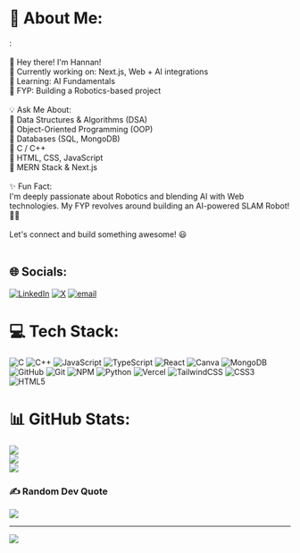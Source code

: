 # 💫 About Me:
:<br><br>👋 Hey there! I'm Hannan!<br>🚀 Currently working on: Next.js, Web + AI integrations<br>🧠 Learning: AI Fundamentals<br>🤖 FYP: Building a Robotics-based project<br><br>💡 Ask Me About:<br>🔹 Data Structures & Algorithms (DSA)<br>🔹 Object-Oriented Programming (OOP)<br>🔹 Databases (SQL, MongoDB)<br>🔹 C / C++<br>🔹 HTML, CSS, JavaScript<br>🔹 MERN Stack & Next.js<br><br>✨ Fun Fact:<br>I'm deeply passionate about Robotics and blending AI with Web technologies. My FYP revolves around building an AI-powered SLAM Robot! 🚀🤖<br><br>Let's connect and build something awesome! 😃<br><br>


## 🌐 Socials:
[![LinkedIn](https://img.shields.io/badge/LinkedIn-%230077B5.svg?logo=linkedin&logoColor=white)](https://linkedin.com/in/abdul-hannan-95a342306) [![X](https://img.shields.io/badge/X-black.svg?logo=X&logoColor=white)](https://x.com/abhannan0) [![email](https://img.shields.io/badge/Email-D14836?logo=gmail&logoColor=white)](mailto:hannanppp@gmail.com) 

# 💻 Tech Stack:
![C](https://img.shields.io/badge/c-%2300599C.svg?style=for-the-badge&logo=c&logoColor=white) ![C++](https://img.shields.io/badge/c++-%2300599C.svg?style=for-the-badge&logo=c%2B%2B&logoColor=white) ![JavaScript](https://img.shields.io/badge/javascript-%23323330.svg?style=for-the-badge&logo=javascript&logoColor=%23F7DF1E) ![TypeScript](https://img.shields.io/badge/typescript-%23007ACC.svg?style=for-the-badge&logo=typescript&logoColor=white) ![React](https://img.shields.io/badge/react-%2320232a.svg?style=for-the-badge&logo=react&logoColor=%2361DAFB) ![Canva](https://img.shields.io/badge/Canva-%2300C4CC.svg?style=for-the-badge&logo=Canva&logoColor=white) ![MongoDB](https://img.shields.io/badge/MongoDB-%234ea94b.svg?style=for-the-badge&logo=mongodb&logoColor=white) ![GitHub](https://img.shields.io/badge/github-%23121011.svg?style=for-the-badge&logo=github&logoColor=white) ![Git](https://img.shields.io/badge/git-%23F05033.svg?style=for-the-badge&logo=git&logoColor=white) ![NPM](https://img.shields.io/badge/NPM-%23CB3837.svg?style=for-the-badge&logo=npm&logoColor=white) ![Python](https://img.shields.io/badge/python-3670A0?style=for-the-badge&logo=python&logoColor=ffdd54) ![Vercel](https://img.shields.io/badge/vercel-%23000000.svg?style=for-the-badge&logo=vercel&logoColor=white) ![TailwindCSS](https://img.shields.io/badge/tailwindcss-%2338B2AC.svg?style=for-the-badge&logo=tailwind-css&logoColor=white) ![CSS3](https://img.shields.io/badge/css3-%231572B6.svg?style=for-the-badge&logo=css3&logoColor=white) ![HTML5](https://img.shields.io/badge/html5-%23E34F26.svg?style=for-the-badge&logo=html5&logoColor=white)
# 📊 GitHub Stats:
![](https://github-readme-stats.vercel.app/api?username=Hannan69&theme=radical&hide_border=false&include_all_commits=false&count_private=false)<br/>
![](https://nirzak-streak-stats.vercel.app/?user=Hannan69&theme=radical&hide_border=false)<br/>
![](https://github-readme-stats.vercel.app/api/top-langs/?username=Hannan69&theme=radical&hide_border=false&include_all_commits=false&count_private=false&layout=compact)

### ✍️ Random Dev Quote
![](https://quotes-github-readme.vercel.app/api?type=horizontal&theme=radical)

---
[![](https://visitcount.itsvg.in/api?id=Hannan69&icon=0&color=0)](https://visitcount.itsvg.in)

<!-- Proudly created with GPRM ( https://gprm.itsvg.in ) -->